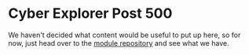 Cyber Explorer Post 500
=======================
We haven't decided what content would be useful to put up here, so for now,
just head over to the [module repository](modules/) and see what we have.

